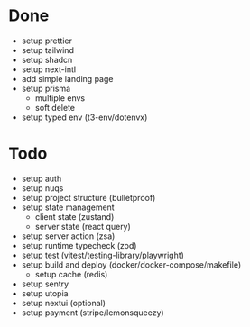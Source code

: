 # Done

- setup prettier
- setup tailwind
- setup shadcn
- setup next-intl
- add simple landing page
- setup prisma
  - multiple envs
  - soft delete
- setup typed env (t3-env/dotenvx)

# Todo

- setup auth
- setup nuqs
- setup project structure (bulletproof)
- setup state management
  - client state (zustand)
  - server state (react query)
- setup server action (zsa)
- setup runtime typecheck (zod)
- setup test (vitest/testing-library/playwright)
- setup build and deploy (docker/docker-compose/makefile)
  - setup cache (redis)
- setup sentry
- setup utopia
- setup nextui (optional)
- setup payment (stripe/lemonsqueezy)
